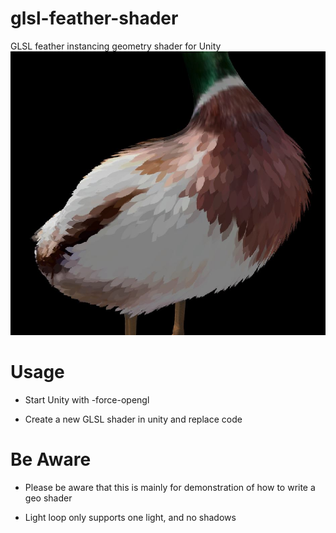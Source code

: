 # glsl-feather-shader
GLSL feather instancing geometry shader for Unity
![](example/duck.jpg)
# Usage

- Start Unity with -force-opengl 

- Create a new GLSL shader in unity and replace code

# Be Aware

- Please be aware that this is mainly for demonstration of how to write a geo shader

- Light loop only supports one light, and no shadows
